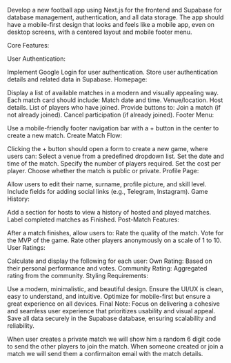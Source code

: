 Develop a new football app using Next.js for the frontend and Supabase for database management, authentication, and all data storage. The app should have a mobile-first design that looks and feels like a mobile app, even on desktop screens, with a centered layout and mobile footer menu.

Core Features:

User Authentication:

Implement Google Login for user authentication.
Store user authentication details and related data in Supabase.
Homepage:

Display a list of available matches in a modern and visually appealing way.
Each match card should include:
Match date and time.
Venue/location.
Host details.
List of players who have joined.
Provide buttons to:
Join a match (if not already joined).
Cancel participation (if already joined).
Footer Menu:

Use a mobile-friendly footer navigation bar with a + button in the center to create a new match.
Create Match Flow:

Clicking the + button should open a form to create a new game, where users can:
Select a venue from a predefined dropdown list.
Set the date and time of the match.
Specify the number of players required.
Set the cost per player.
Choose whether the match is public or private.
Profile Page:

Allow users to edit their name, surname, profile picture, and skill level.
Include fields for adding social links (e.g., Telegram, Instagram).
Game History:

Add a section for hosts to view a history of hosted and played matches.
Label completed matches as Finished.
Post-Match Features:

After a match finishes, allow users to:
Rate the quality of the match.
Vote for the MVP of the game.
Rate other players anonymously on a scale of 1 to 10.
User Ratings:

Calculate and display the following for each user:
Own Rating: Based on their personal performance and votes.
Community Rating: Aggregated rating from the community.
Styling Requirements:

Use a modern, minimalistic, and beautiful design.
Ensure the UI/UX is clean, easy to understand, and intuitive.
Optimize for mobile-first but ensure a great experience on all devices.
Final Note:
Focus on delivering a cohesive and seamless user experience that prioritizes usability and visual appeal. Save all data securely in the Supabase database, ensuring scalability and reliability.

When user creates a private match we will show him a random 6 digit code to send the other players to join the match. When someone created or join a match we will send them a confirmaiton email with the match details.
